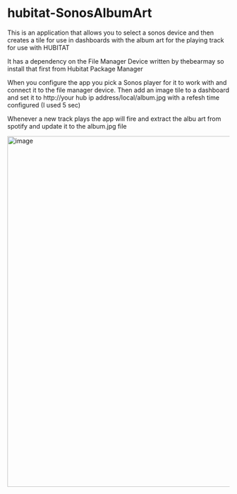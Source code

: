 # hubitat-SonosAlbumArt
 This is an application that allows you to select a sonos device and then creates a tile for use in dashboards with the album art for the playing track for use with HUBITAT

It has a dependency on the File Manager Device written by thebearmay so install that first from Hubitat Package Manager  

When you configure the app you pick a Sonos player for it to work with and connect it to the file manager device.
Then add an image tile to a dashboard and set it to http://your hub ip address/local/album.jpg with a refesh time configured (I used 5 sec)

Whenever a new track plays the app will fire and extract the albu art from spotify and update it to the album.jpg file

<img width="794" alt="image" src="https://github.com/craigde/hubitat-SonosAlbumArt/assets/66229848/a2c06d82-5850-4573-a49b-3d133827526e">

